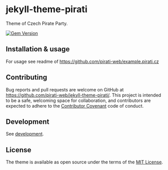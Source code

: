 # jekyll-theme-pirati

Theme of Czech Pirate Party.

[![Gem Version](https://badge.fury.io/rb/jekyll-theme-pirati.svg)](https://badge.fury.io/rb/jekyll-theme-pirati)

## Installation & usage

For usage see readme of  https://github.com/pirati-web/example.pirati.cz

## Contributing

Bug reports and pull requests are welcome on GitHub at https://github.com/pirati-web/jekyll-theme-pirati/. This project is intended to be a safe, welcoming space for collaboration, and contributors are expected to adhere to the [Contributor Covenant](http://contributor-covenant.org) code of conduct.

## Development

See [development](development.md).

## License

The theme is available as open source under the terms of the [MIT
License](https://opensource.org/licenses/MIT).

